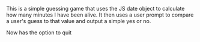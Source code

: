 This is a simple guessing game that uses the JS date object to calculate how many minutes I have been alive. It then uses a user prompt to compare a user's guess to that value and output a simple yes or no.

Now has the option to quit 
